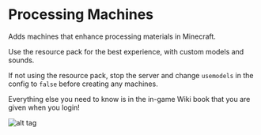 # Processing Machines

Adds machines that enhance processing materials in Minecraft.

Use the resource pack for the best experience, with custom models and sounds. 

If not using the resource pack, stop the server and change `usemodels` in the config to `false` before creating any machines.

Everything else you need to know is in the in-game Wiki book that you are given when you login! 

![alt tag](http://i.imgur.com/7wxuN36.png)
